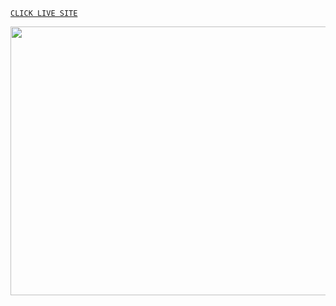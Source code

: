 [`CLICK LIVE SITE`](https://master-heroku-cc.vercel.app/)


<p align="center">
  <img width="750"  height="430.45" src="https://telegra.ph/file/fdea6e5d68aa3be3b7d7b.jpg">
</p>
